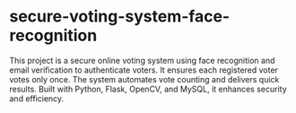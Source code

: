 # secure-voting-system-face-recognition
This project is a secure online voting system using face recognition and email verification to authenticate voters. It ensures each registered voter votes only once. The system automates vote counting and delivers quick results. Built with Python, Flask, OpenCV, and MySQL, it enhances security and efficiency.

